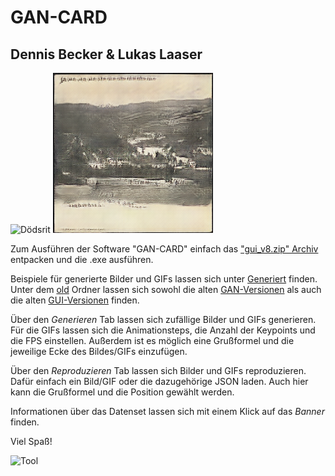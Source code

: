 # GAN-CARD
## Dennis Becker & Lukas Laaser

![Dödsrit](https://github.com/ToteMine/GAN-CARD/blob/main/Generiert/gif/dödsrit/dödsrit.gif)
![Heide](https://github.com/ToteMine/GAN-CARD/blob/main/Generiert/bilder/westruper_heide.png)

Zum Ausführen der Software "GAN-CARD" einfach das ["gui_v8.zip" Archiv](https://github.com/ToteMine/GAN-CARD/blob/main/gui_v8.zip) entpacken und die .exe ausführen.

Beispiele für generierte Bilder und GIFs lassen sich unter [Generiert](https://github.com/ToteMine/GAN-CARD/tree/main/Generiert) finden.
Unter dem [old](https://github.com/ToteMine/GAN-CARD/tree/main/old) Ordner lassen sich sowohl die alten [GAN-Versionen](https://github.com/ToteMine/GAN-CARD/tree/main/old/OLD-GAN-VERSIONS) als auch die alten [GUI-Versionen](https://github.com/ToteMine/GAN-CARD/tree/main/old/OLD-GUI-VERSIONS) finden.

Über den _Generieren_ Tab lassen sich zufällige Bilder und GIFs generieren. Für die GIFs lassen sich
die Animationsteps, die Anzahl der Keypoints und die FPS einstellen. Außerdem ist es möglich eine Grußformel und die jeweilige Ecke des Bildes/GIFs einzufügen.

Über den _Reproduzieren_ Tab lassen sich Bilder und GIFs reproduzieren. Dafür einfach ein Bild/GIF oder die dazugehörige JSON laden. Auch hier kann die Grußformel und die Position gewählt werden. 

Informationen über das Datenset lassen sich mit einem Klick auf das _Banner_ finden.

Viel Spaß!

![Tool](https://github.com/ToteMine/GAN-CARD/blob/main/Generiert/gif/black_then_white_are_all_i_see/black_then_white_are_all_i_see.gif)